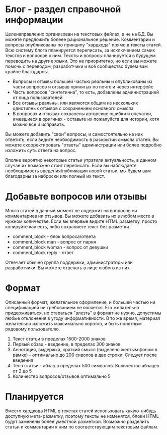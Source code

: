 # Блог - раздел справочной информации
Целенаправленно организован на текстовых файлах, а не на БД. Вы можете предложить болеее рациональное решение.
Комментарии и вопросы опубликованы по принципу "хардкода" прямо в тексты статей. Всю систему блога планируется переписать, 
за исключением самих текстов и вопросов к ним. Тексты и вопросы планируется в будущем переводить на другие языки.
Это не приоритетно, но если вы можете помочь с переводом, разработчики и всё сообщество будем вам крайне благодарны.

- Вопросы и отзывы большей частью реальны и опубликованы из части вопросов и отзывав принятых по почте и через интерфейс
- Часть вопросов "синтетична", то есть, добавлены администрацией от лица пользователей
- Все отзывы реальны, или являются общим из нескольких однотипных отзывов с сохранением основного смысла
- В вопросах и отзывах сохранены авторские ошибки и опечатки, имевшиеся в оригинах - оставьте их пожалуйста для истории, хотя можно всё и исправить.

Вы можете добавить "свои" вопросы, и самостоятельно на них ответить, если видите необходимость в раскрытии смысла статей. 
Вы можете скорректировать "ответы" администрации или более подробно изложить суть ответа на вопрос.

Вполне вероятно некоторые статьи утратили актуальность, в данном случае их возможно стоит переписать. 
Если вы наблюдаете необходимость введения/публикации новой статьи, мы будем вам благодарны за наброски или полный их текст.

# Добавьте вопросов или отзывы
Много статей в данный момент не содержит ни вопросов ни комментариев ни отзывов. 
Вы можете добавить их в любом месте в нужном количестве. Если вы впервые видите HTML разметку, просто копируйте как есть, 
либо сохраниете текст без разметки. 
- comment_block - блок вопроса/ответа
- comment_block man - вопрос от парня
- comment_block woman - вопрос от девушки
- comment_block reply - ответ 

Отвечает обычно группа поддержки, администраторы или разработчики. Вы можете отвечать в лице любого из них.

# Формат
Описанный формат, желательное оформление, и большей частью ни спецификацией ни требованием не является. 
Его желательно придерживаться, но стараться "влезть" в формат не нужно, допустимы любые отклонения в угоду информативности. 
В то же время, материал желательно изложить максимально коротко, и быть понятным рядовому пользователю.

1. Текст статьи в пределах 1500-2000 знаков
2. Первый обзац - введение, в пределах 300 знаков
3. Аннотация, выдержка, краткий смысл (выделено желтым фоном в рамке) - оптимально до 200 сиволов в две строки. 
Следует после введения
4. Тело статьи - абзац в пределах 500 символов. Количество абзацев от 2 до 5
5. Количество вопросов/отзывов оптимально 5

# Планируется
Вместо хардкода HTML в текстах статей использовать какую-нибудь доступную мета-разметку, поэтому тексты не изменятся, 
блоки HTML будут заменены более уместной разметкой. Возможно разделить статьи и комментарии к ним по 
соответствующим текстовым файлам. 



